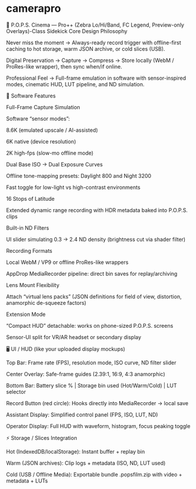 # camerapro

🎥 P.O.P.S. Cinema — Pro++ (Zebra Lo/Hi/Band, FC Legend, Preview-only Overlays)-Class Sidekick
Core Design Philosophy

Never miss the moment → Always-ready record trigger with offline-first caching to hot storage, warm JSON archive, or cold slices (USB).

Digital Preservation → Capture → Compress → Store locally (WebM / ProRes-like wrapper), then sync when/if online.

Professional Feel → Full-frame emulation in software with sensor-inspired modes, cinematic HUD, LUT pipeline, and ND simulation.

🔑 Software Features 

Full-Frame Capture Simulation

Software “sensor modes”:

8.6K (emulated upscale / AI-assisted)

6K native (device resolution)

2K high-fps (slow-mo offline mode)

Dual Base ISO → Dual Exposure Curves

Offline tone-mapping presets: Daylight 800 and Night 3200

Fast toggle for low-light vs high-contrast environments

16 Stops of Latitude

Extended dynamic range recording with HDR metadata baked into P.O.P.S. clips

Built-in ND Filters

UI slider simulating 0.3 → 2.4 ND density (brightness cut via shader filter)

Recording Formats

Local WebM / VP9 or offline ProRes-like wrappers

AppDrop MediaRecorder pipeline: direct bin saves for replay/archiving

Lens Mount Flexibility

Attach “virtual lens packs” (JSON definitions for field of view, distortion, anamorphic de-squeeze factors)

Extension Mode

“Compact HUD” detachable: works on phone-sized P.O.P.S. screens

Sensor-UI split for VR/AR headset or secondary display

🖥️ UI / HUD (like your uploaded display mockups)

Top Bar: Frame rate (FPS), resolution mode, ISO curve, ND filter slider

Center Overlay: Safe-frame guides (2.39:1, 16:9, 4:3 anamorphic)

Bottom Bar: Battery slice % | Storage bin used (Hot/Warm/Cold) | LUT selector

Record Button (red circle): Hooks directly into MediaRecorder → local save

Assistant Display: Simplified control panel (FPS, ISO, LUT, ND)

Operator Display: Full HUD with waveform, histogram, focus peaking toggle

⚡ Storage / Slices Integration

Hot (IndexedDB/localStorage): Instant buffer + replay bin

Warm (JSON archives): Clip logs + metadata (ISO, ND, LUT used)

Cold (USB / Offline Media): Exportable bundle .popsfilm.zip with video + metadata + LUTs
